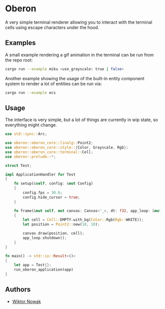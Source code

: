 # Oberon

A very simple terminal renderer allowing you to interact with the terminal cells using escape characters under the hood.

## Examples

A small example rendering a gif animation in the terminal can be run from the repo root:

```bash
cargo run --example miku <use_grayscale: true | false>
```

Another example showing the usage of the built-in entity component system to render a lot of entities can be run via:

```bash
cargo run --example ecs
```

## Usage

The interface is very simple, but a lot of things are currently in wip state, so everything might change.

```rust
use std::sync::Arc;

use oberon::oberon_core::linalg::Point2;
use oberon::oberon_core::style::{Color, Grayscale, Rgb};
use oberon::oberon_core::terminal::Cell;
use oberon::prelude::*;

struct Test;

impl ApplicationHandler for Test
{
    fn setup(&self, config: &mut Config)
    {
        config.fps = 30.0;
        config.hide_cursor = true;
    }

    fn frame(&mut self, mut canvas: Canvas<'_>, dt: f32, app_loop: &mut Arc<Loop>)
    {
        let cell = Cell::EMPTY.with_bg(Color::Rgb(Rgb::WHITE));
        let position = Point2::new(10, 10);

        canvas.draw(position, cell);
        app_loop.shutdown();
    }
}

fn main() -> std::io::Result<()>
{
    let app = Test{};
    run_oberon_application(app)
}
```

## Authors

- [Wiktor Nowak](@uncommon-nickname)
